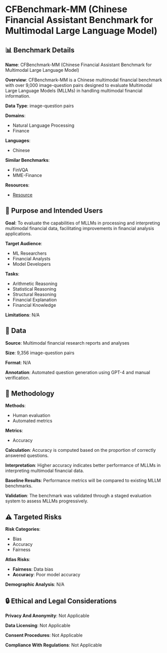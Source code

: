 # CFBenchmark-MM (Chinese Financial Assistant Benchmark for Multimodal Large Language Model)

## 📊 Benchmark Details

**Name**: CFBenchmark-MM (Chinese Financial Assistant Benchmark for Multimodal Large Language Model)

**Overview**: CFBenchmark-MM is a Chinese multimodal financial benchmark with over 9,000 image-question pairs designed to evaluate Multimodal Large Language Models (MLLMs) in handling multimodal financial information.

**Data Type**: image-question pairs

**Domains**:
- Natural Language Processing
- Finance

**Languages**:
- Chinese

**Similar Benchmarks**:
- FinVQA
- MME-Finance

**Resources**:
- [Resource](https://arxiv.org/abs/2506.13055)

## 🎯 Purpose and Intended Users

**Goal**: To evaluate the capabilities of MLLMs in processing and interpreting multimodal financial data, facilitating improvements in financial analysis applications.

**Target Audience**:
- ML Researchers
- Financial Analysts
- Model Developers

**Tasks**:
- Arithmetic Reasoning
- Statistical Reasoning
- Structural Reasoning
- Financial Explanation
- Financial Knowledge

**Limitations**: N/A

## 💾 Data

**Source**: Multimodal financial research reports and analyses

**Size**: 9,356 image-question pairs

**Format**: N/A

**Annotation**: Automated question generation using GPT-4 and manual verification.

## 🔬 Methodology

**Methods**:
- Human evaluation
- Automated metrics

**Metrics**:
- Accuracy

**Calculation**: Accuracy is computed based on the proportion of correctly answered questions.

**Interpretation**: Higher accuracy indicates better performance of MLLMs in interpreting multimodal financial data.

**Baseline Results**: Performance metrics will be compared to existing MLLM benchmarks.

**Validation**: The benchmark was validated through a staged evaluation system to assess MLLMs progressively.

## ⚠️ Targeted Risks

**Risk Categories**:
- Bias
- Accuracy
- Fairness

**Atlas Risks**:
- **Fairness**: Data bias
- **Accuracy**: Poor model accuracy

**Demographic Analysis**: N/A

## 🔒 Ethical and Legal Considerations

**Privacy And Anonymity**: Not Applicable

**Data Licensing**: Not Applicable

**Consent Procedures**: Not Applicable

**Compliance With Regulations**: Not Applicable
